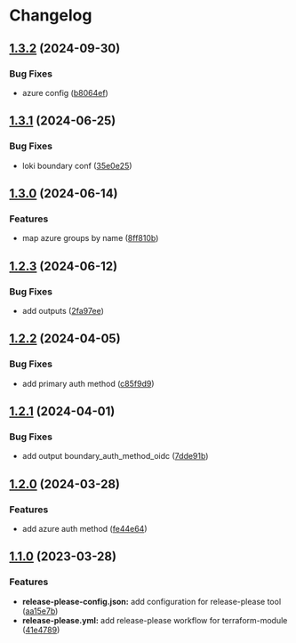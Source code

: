 # Changelog

## [1.3.2](https://github.com/releaseband/terraform-boundary-config/compare/v1.3.1...v1.3.2) (2024-09-30)


### Bug Fixes

* azure config ([b8064ef](https://github.com/releaseband/terraform-boundary-config/commit/b8064ef5563ae488437cf8235e7fab416401441d))

## [1.3.1](https://github.com/releaseband/terraform-boundary-config/compare/v1.3.0...v1.3.1) (2024-06-25)


### Bug Fixes

* loki boundary conf ([35e0e25](https://github.com/releaseband/terraform-boundary-config/commit/35e0e250fec1fe04ab0db381f00a487e928b0c6f))

## [1.3.0](https://github.com/releaseband/terraform-boundary-config/compare/v1.2.3...v1.3.0) (2024-06-14)


### Features

* map azure groups by name ([8ff810b](https://github.com/releaseband/terraform-boundary-config/commit/8ff810b9d4a3c13125bd7fcca87fed3bd525da2b))

## [1.2.3](https://github.com/releaseband/terraform-boundary-config/compare/v1.2.2...v1.2.3) (2024-06-12)


### Bug Fixes

* add outputs ([2fa97ee](https://github.com/releaseband/terraform-boundary-config/commit/2fa97ee8be2a2193d01e12130281e2374b9fd042))

## [1.2.2](https://github.com/releaseband/terraform-boundary-config/compare/v1.2.1...v1.2.2) (2024-04-05)


### Bug Fixes

* add primary auth method ([c85f9d9](https://github.com/releaseband/terraform-boundary-config/commit/c85f9d9cb22e389acdd497560f9a808c1a2402ba))

## [1.2.1](https://github.com/releaseband/terraform-boundary-config/compare/v1.2.0...v1.2.1) (2024-04-01)


### Bug Fixes

* add output boundary_auth_method_oidc ([7dde91b](https://github.com/releaseband/terraform-boundary-config/commit/7dde91bdcc22c18d85ba0ab4cb3381f02bb56585))

## [1.2.0](https://github.com/releaseband/terraform-boundary-config/compare/v1.1.0...v1.2.0) (2024-03-28)


### Features

* add azure auth method ([fe44e64](https://github.com/releaseband/terraform-boundary-config/commit/fe44e640c23ab5042de08df038cb734a3977eb06))

## [1.1.0](https://github.com/releaseband/terraform-boundary-config/compare/v1.0.1...v1.1.0) (2023-03-28)


### Features

* **release-please-config.json:** add configuration for release-please tool ([aa15e7b](https://github.com/releaseband/terraform-boundary-config/commit/aa15e7b00ce2f1695ee2d7b47d9d173259eed458))
* **release-please.yml:** add release-please workflow for terraform-module ([41e4789](https://github.com/releaseband/terraform-boundary-config/commit/41e47899e9814b8de24501f71bc7f47879790733))
